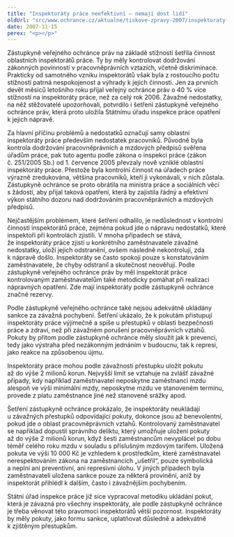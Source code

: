 ```yaml
---
title: "Inspektoráty práce neefektivní – nemají dost lidí"
oldUrl: "src/www.ochrance.cz/aktualne/tiskove-zpravy-2007/inspektoraty-prace-neefektivni-nemaji-dost-lidi"
date: 2007-11-15
perex: "<p></p>"
---
```


<!-- imported from the old website -->

<p class="Normln-web">Zástupkyně veřejného ochránce práv na základě stížností šetřila činnost oblastních inspektorátů práce. Ty by měly kontrolovat dodržování zákonných povinností v pracovněprávních vztazích, včetně diskriminace. Prakticky od samotného vzniku inspektorátů však byla z rostoucího počtu stížností patrná nespokojenost a výhrady k jejich činnosti. Jen za prvních devět měsíců letošního roku přijal veřejný ochránce práv o 40 % více stížností na inspektoráty práce, než za celý rok 2006. Závažné nedostatky, na něž stěžovatelé upozorňovali, potvrdilo i šetření zástupkyně veřejného ochránce práv, která proto uložila Státnímu úřadu inspekce práce opatření k jejich nápravě.</p><p class="Normln-web">Za hlavní příčinu problémů a nedostatků označují samy oblastní inspektoráty práce především nedostatek pracovníků. Původně byla kontrola dodržování pracovněprávních a mzdových předpisů svěřena úřadům práce, pak tuto agentu podle zákona o inspekci práce (zákon č. 251/2005 Sb.) od 1. července 2005 převzaly nově vzniklé oblastní inspektoráty práce. Přestože byla kontrolní činnost na úřadech práce výrazně zredukována, většina pracovníků, kteří ji vykonávali, v nich zůstala. Zástupkyně ochránce se proto obrátila na ministra práce a sociálních věcí s žádostí, aby přijal taková opatření, která by zajistila řádný a efektivní výkon státního dozoru nad dodržováním pracovněprávních a mzdových předpisů.</p><p class="Normln-web">Nejčastějším problémem, které šetření odhalilo, je nedůslednost v kontrolní činnosti inspektorátů práce, zejména pokud jde o nápravu nedostatků, které inspektoři při kontrolách zjistili. V mnoha případech se stává, že inspektoráty práce zjistí u konkrétního zaměstnavatele závažné nedostatky, uloží jejich odstranění, ovšem následně nekontrolují, zda k nápravě došlo. Inspektoráty se často spokojí pouze s konstatováním zaměstnavatele, že chyby odstranil a skutečnost neověřují. Podle zástupkyně veřejného ochránce práv by měl inspektorát práce kontrolovaným zaměstnavatelům také metodicky pomáhat při realizaci nápravných opatření. Zde mají inspektoráty podle zástupkyně ochránce značné rezervy.</p><p class="Normln-web">Podle zástupkyně veřejného ochránce také nejsou adekvátně ukládány sankce za závažná pochybení. Šetření ukázalo, že k pokutám přistupují inspektoráty práce výjimečně a spíše u přestupků v oblasti bezpečnosti práce a zdraví, než při závažném porušení pracovněprávních vztahů. Pokuty by přitom podle zástupkyně ochránce měly sloužit jak k prevenci, tedy jako výstraha před nezákonným jednáním v budoucnu, tak k represi, jako reakce na způsobenou újmu.</p><p class="Normln-web">Inspektoráty práce mohou podle závažnosti přestupku uložit pokutu až do výše 2 milionů korun. Nejvyšší limit se vztahuje na zvlášť závažné případy, kdy například zaměstnavatel neposkytne zaměstnanci mzdu alespoň ve výši minimální mzdy, neposkytne mzdu ve stanoveném termínu, provede z platu zaměstnance jiné než stanovené srážky apod.</p><p class="Normln-web">Šetření zástupkyně ochránce prokázalo, že inspektoráty neukládají u závažných přestupků odpovídající pokuty, dokonce jsou až benevolentní, pokud jde o oblast pracovněprávních vztahů. Kontrolovaný zaměstnavatel se například dopustil správního deliktu, který umožňuje uložení pokuty až do výše 2 milionů korun, když šesti zaměstnancům nevyplácel po dobu téměř celého roku mzdu v souladu s příslušným mzdovým tarifem. Uložená pokuta ve výši 10 000 Kč je vzhledem k prostředkům, které zaměstnavatel nerespektováním zákona na zaměstnancích „ušetřil“, pouze symbolická a neplní ani preventivní, ani represivní úlohu. V jiných případech byla zaměstnavateli uložena sankce pouze za některá provinění, aniž by inspektorát přihlédl k dalším, často i závažnějším pochybením.</p><p class="Normln-web">Státní úřad inspekce práce již sice vypracoval metodiku ukládání pokut, která je závazná pro všechny inspektoráty, ale podle zástupkyně ochránce je třeba věnovat této pravomoci inspektorátů větší pozornost. Inspektoráty by měly pokuty, jako formu sankce, uplatňovat důsledně a adekvátně k zjištěným přestupkům.</p>
